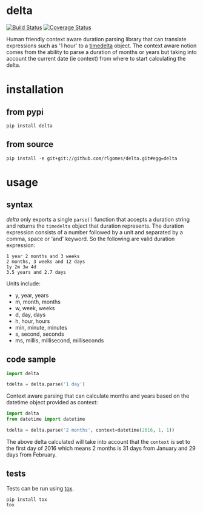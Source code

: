 # delta

[![Build Status](https://travis-ci.org/rlgomes/delta.svg?branch=master)](https://travis-ci.org/rlgomes/delta)
[![Coverage Status](https://coveralls.io/repos/github/rlgomes/delta/badge.svg?branch=master)](https://coveralls.io/github/rlgomes/delta?branch=master)

Human friendly context aware duration parsing library that can translate
expressions such as '1 hour' to a [timedelta](https://docs.python.org/2/library/datetime.html#datetime.timedelta)
object. The context aware notion comes from the ability to parse a duration
of months or years but taking into account the current date (ie context) from
where to start calculating the delta.

# installation

## from pypi

```
pip install delta
```

## from source

```
pip install -e git+git://github.com/rlgomes/delta.git#egg=delta
```

# usage

## syntax

*delta* only exports a single `parse()` function that accepts a duration
string and returns the `timedelta` object that duration represents. The duration
expression consists of a number followed by a unit and separated by a comma, space
or 'and' keyword. So the following are valid duration expression:

```
1 year 2 months and 3 weeks
2 months, 3 weeks and 12 days
1y 2m 3w 4d
3.5 years and 2.7 days
```

Units include:

 * y, year, years
 * m, month, months
 * w, week, weeks
 * d, day, days
 * h, hour, hours
 * min, minute, minutes
 * s, second, seconds
 * ms, millis, millisecond, milliseconds

## code sample

```python
import delta

tdelta = delta.parse('1 day')
```

Context aware parsing that can calculate months and years based on the datetime
object provided as context:

```python
import delta
from datetime import datetime

tdelta = delta.parse('2 months', context=datetime(2016, 1, 1))
```

The above delta calculated will take into account that the `context` is set to
the first day of 2016 which means 2 months is 31 days from January and 29 days
from February.

## tests

Tests can be run using [tox](http://tox.testrun.org).

```
pip install tox
tox
```
